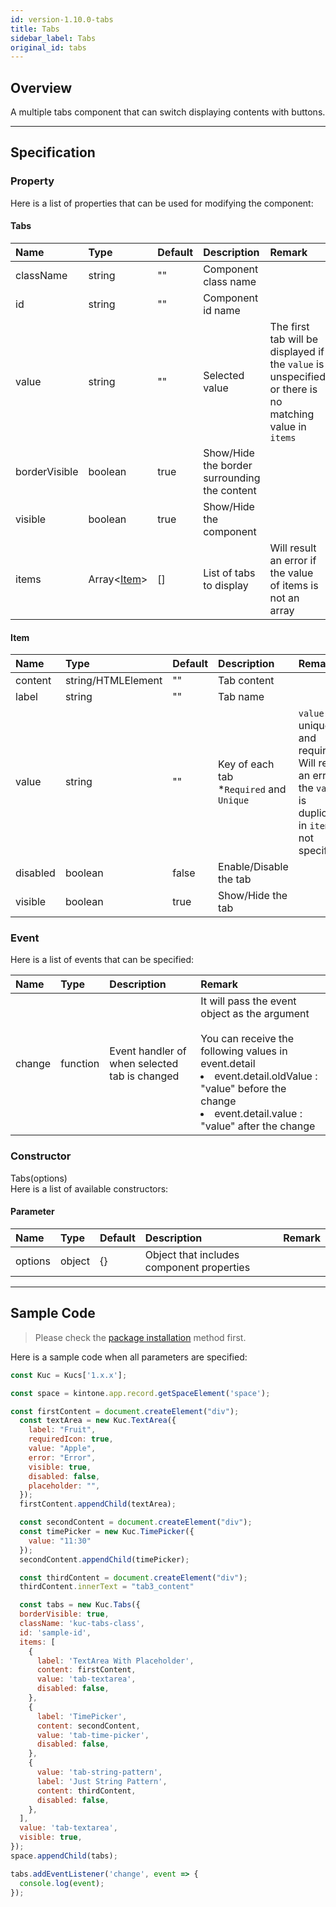 ```yaml
---
id: version-1.10.0-tabs
title: Tabs
sidebar_label: Tabs
original_id: tabs
---
```


## Overview

A multiple tabs component that can switch displaying contents with buttons.

<div class="sample-container" id="tabs">
  <div id="sample-container__components"></div>
</div>
<script src="/js/samples/desktop/tabs.js"></script>

---

## Specification

### Property
Here is a list of properties that can be used for modifying the component:

#### Tabs

| Name   | Type | Default | Description | Remark |
| :--- | :--- | :--- | :--- | :--- |
| className | string | ""  | Component class name | |
| id | string | ""  | Component id name | |
| value | string | ""  | Selected value | The first tab will be displayed if the `value` is unspecified or there is no matching value in `items` |
| borderVisible | boolean | true  | Show/Hide the border surrounding the content | |
| visible | boolean | true | Show/Hide the component | |
| items | Array\<[Item](#item)\> | [] | List of tabs to display | Will result an error if the value of items is not an array |

#### Item

| Name   | Type | Default | Description | Remark |
| :--- | :--- | :--- | :--- | :--- |
| content | string/HTMLElement | "" | Tab content | |
| label | string | "" | Tab name | |
| value | string | "" | Key of each tab<br>*`Required` and `Unique` | `value` is unique and required.<br>Will result an error if the `value` is duplicated in `items` or not specified |
| disabled | boolean | false | Enable/Disable the tab | |
| visible | boolean | true | Show/Hide the tab | |

### Event

Here is a list of events that can be specified:

| Name | Type | Description | Remark |
| :--- | :--- | :--- | :--- |
| change | function | Event handler of when selected tab is changed |  It will pass the event object as the argument<br><br>You can receive the following values in event.detail<br><li>event.detail.oldValue : "value" before the change</li><li>event.detail.value : "value" after the change</li> |

### Constructor

Tabs(options)<br>
Here is a list of available constructors:

#### Parameter

| Name | Type | Default | Description | Remark |
| :--- | :--- | :--- | :--- | :--- |
| options | object | {} | Object that includes component properties | |

---
## Sample Code

> Please check the [package installation](../../getting-started/quick-start.md#installation) method first.

Here is a sample code when all parameters are specified:

```javascript
const Kuc = Kucs['1.x.x'];

const space = kintone.app.record.getSpaceElement('space');

const firstContent = document.createElement("div");
  const textArea = new Kuc.TextArea({
    label: "Fruit",
    requiredIcon: true,
    value: "Apple",
    error: "Error",
    visible: true,
    disabled: false,
    placeholder: "",
  });
  firstContent.appendChild(textArea);

  const secondContent = document.createElement("div");
  const timePicker = new Kuc.TimePicker({
    value: "11:30"
  });
  secondContent.appendChild(timePicker);

  const thirdContent = document.createElement("div");
  thirdContent.innerText = "tab3_content"

  const tabs = new Kuc.Tabs({
  borderVisible: true,
  className: 'kuc-tabs-class',
  id: 'sample-id',
  items: [
    {
      label: 'TextArea With Placeholder',
      content: firstContent,
      value: 'tab-textarea',
      disabled: false,
    },
    {
      label: 'TimePicker',
      content: secondContent,
      value: 'tab-time-picker',
      disabled: false,
    },
    {
      value: 'tab-string-pattern',
      label: 'Just String Pattern',
      content: thirdContent,
      disabled: false,
    },
  ],
  value: 'tab-textarea',
  visible: true,
});
space.appendChild(tabs);

tabs.addEventListener('change', event => {
  console.log(event);
});
```
